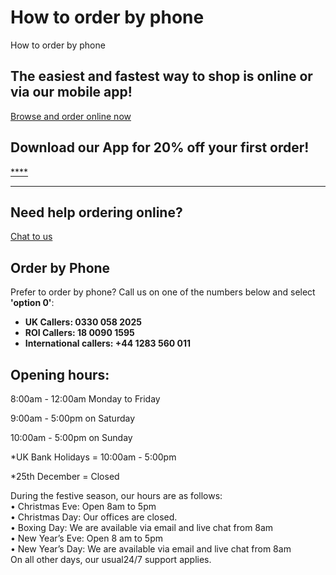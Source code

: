 # How to order by phone

How to order by phone
## The easiest and fastest way to shop is online or via our mobile app!
[Browse and order online now](https://www.hollandandbarrett.com?utm_source=help_article&utm_medium=link&utm_campaign=internal_tracking)
## Download our App for 20% off your first order!
[****](https://handb.onelink.me/Rkul/2nwf8t3c)

****
## Need help ordering online?
[Chat to us](/knowledge/editor/01HE32KVBSCJX13VV3CYHFHAJE/en-gb?brand_id=360000873011&return_to=%2Fhc%2Fen-gb%2Farticles%2F360016953339#open-chat)
## Order by Phone
Prefer to order by phone? Call us on one of the numbers below and select **'option 0'**:

* **UK Callers: 0330 058 2025**
* **ROI Callers: 18 0090 1595**
* **International callers: +44 1283 560 011**
## Opening hours:
8:00am - 12:00am Monday to Friday

9:00am - 5:00pm on Saturday

10:00am - 5:00pm on Sunday

\*UK Bank Holidays = 10:00am - 5:00pm

\*25th December = Closed

During the festive season, our hours are as follows:  
• Christmas Eve: Open 8am to 5pm  
• Christmas Day: Our offices are closed.  
• Boxing Day: We are available via email and live chat from 8am   
• New Year’s Eve: Open 8 am to 5pm  
• New Year’s Day: We are available via email and live chat from 8am   
On all other days, our usual24/7 support applies.
